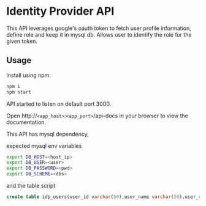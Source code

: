# Identity Provider API

This API leverages google's oauth token to fetch user profile information, define role and keep it in mysql db. Allows user to identify the role for the given token. 

## Usage

Install using npm:

```bash
npm i 
npm start
```
API started to listen on default port 3000. 

Open http://`<app_host>`:`<app_port>`/api-docs in your browser to view the documentation.

This API has mysql dependency, 

expected mysql env variables
```bash
export DB_HOST=<host_ip>
export DB_USER=<user>
export DB_PASSWORD=<pwd>
export DB_SCHEME=<dbs>
```

and the table script
```sql
create table idp_users(user_id varchar(50),user_name varchar(50),user_role varchar(5))
```